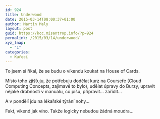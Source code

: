 ```yaml
---
id: 924
title: Underwood
date: 2015-03-14T08:00:37+01:00
author: Martin Maly
layout: post
guid: https://kcc.misantrop.info/?p=924
permalink: /2015/03/14/underwood/
xyz_lnap:
  - "1"
categories:
  - Kuřecí
---
```

To jsem si říkal, že se budu o víkendu koukat na House of Cards.

Místo toho zjišťuju, že potřebuju dodělat kurz na Courseře (Cloud Computing Concepts, zajímavé to bylo), udělat úpravy do Burzy, upravit nějaké drobnosti v manuálu, co píšu, připravit&#8230; zařídit&#8230;

A v pondělí jdu na lékařské týrání nohy&#8230;

Fakt, víkend jak víno. Takže logicky nebudou žádná moudra&#8230;